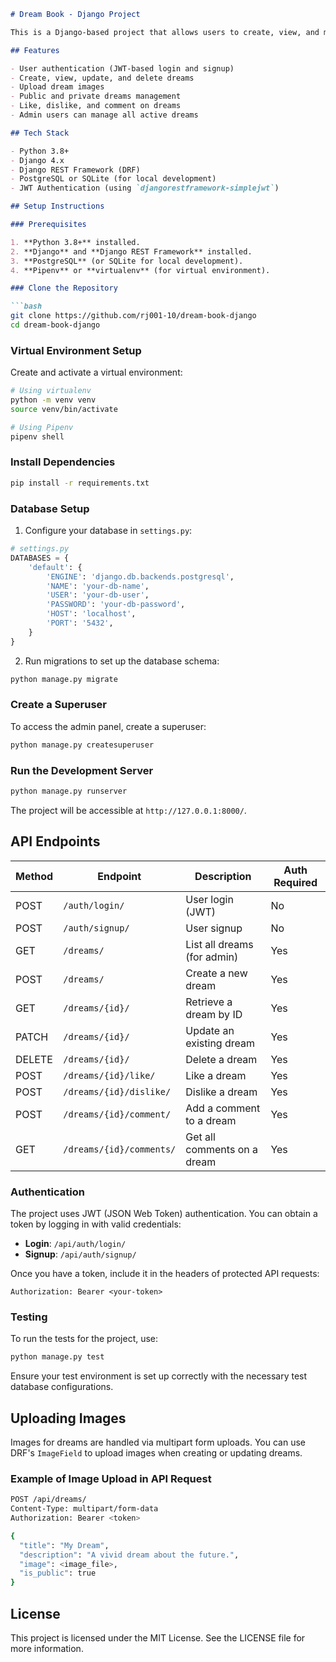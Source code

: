 ```md
# Dream Book - Django Project

This is a Django-based project that allows users to create, view, and manage dreams. Users can upload dream details, including images, and manage their visibility as public or private. Admin users can view all active dreams, while normal users can only manage their own dreams. Users can also like, dislike, and comment on dreams.

## Features

- User authentication (JWT-based login and signup)
- Create, view, update, and delete dreams
- Upload dream images
- Public and private dreams management
- Like, dislike, and comment on dreams
- Admin users can manage all active dreams

## Tech Stack

- Python 3.8+
- Django 4.x
- Django REST Framework (DRF)
- PostgreSQL or SQLite (for local development)
- JWT Authentication (using `djangorestframework-simplejwt`)

## Setup Instructions

### Prerequisites

1. **Python 3.8+** installed.
2. **Django** and **Django REST Framework** installed.
3. **PostgreSQL** (or SQLite for local development).
4. **Pipenv** or **virtualenv** (for virtual environment).

### Clone the Repository

```bash
git clone https://github.com/rj001-10/dream-book-django
cd dream-book-django
```

### Virtual Environment Setup

Create and activate a virtual environment:

```bash
# Using virtualenv
python -m venv venv
source venv/bin/activate

# Using Pipenv
pipenv shell
```

### Install Dependencies

```bash
pip install -r requirements.txt
```

### Database Setup

1. Configure your database in `settings.py`:

```python
# settings.py
DATABASES = {
    'default': {
        'ENGINE': 'django.db.backends.postgresql',
        'NAME': 'your-db-name',
        'USER': 'your-db-user',
        'PASSWORD': 'your-db-password',
        'HOST': 'localhost',
        'PORT': '5432',
    }
}
```

2. Run migrations to set up the database schema:

```bash
python manage.py migrate
```

### Create a Superuser

To access the admin panel, create a superuser:

```bash
python manage.py createsuperuser
```

### Run the Development Server

```bash
python manage.py runserver
```

The project will be accessible at `http://127.0.0.1:8000/`.

## API Endpoints

| Method | Endpoint               | Description                              | Auth Required |
|--------|------------------------|------------------------------------------|---------------|
| POST   | `/auth/login/`      | User login (JWT)                            | No            |
| POST   | `/auth/signup/`     | User signup                                 | No            |
| GET    | `/dreams/`          | List all dreams (for admin)                 | Yes           |
| POST   | `/dreams/`          | Create a new dream                          | Yes           |
| GET    | `/dreams/{id}/`     | Retrieve a dream by ID                      | Yes           |
| PATCH  | `/dreams/{id}/`     | Update an existing dream                    | Yes           |
| DELETE | `/dreams/{id}/`     | Delete a dream                              | Yes           |
| POST   | `/dreams/{id}/like/`| Like a dream                                | Yes           |
| POST   | `/dreams/{id}/dislike/`| Dislike a dream                          | Yes           |
| POST   | `/dreams/{id}/comment/`| Add a comment to a dream                 | Yes           |
| GET    | `/dreams/{id}/comments/`| Get all comments on a dream             | Yes           |

### Authentication

The project uses JWT (JSON Web Token) authentication. You can obtain a token by logging in with valid credentials:

- **Login**: `/api/auth/login/`
- **Signup**: `/api/auth/signup/`

Once you have a token, include it in the headers of protected API requests:

```
Authorization: Bearer <your-token>
```

### Testing

To run the tests for the project, use:

```bash
python manage.py test
```

Ensure your test environment is set up correctly with the necessary test database configurations.

## Uploading Images

Images for dreams are handled via multipart form uploads. You can use DRF's `ImageField` to upload images when creating or updating dreams.

### Example of Image Upload in API Request

```bash
POST /api/dreams/
Content-Type: multipart/form-data
Authorization: Bearer <token>

{
  "title": "My Dream",
  "description": "A vivid dream about the future.",
  "image": <image_file>,
  "is_public": true
}
```


## License

This project is licensed under the MIT License. See the LICENSE file for more information.
```
